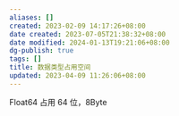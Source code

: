 ```yaml
---
aliases: []
created: 2023-02-09 14:17:26+08:00
date created: 2023-07-05T21:38:32+08:00
date modified: 2024-01-13T19:21:06+08:00
dg-publish: true
tags: []
title: 数据类型占用空间
updated: 2023-04-09 11:26:06+08:00
---
```


Float64 占用 64 位，8Byte